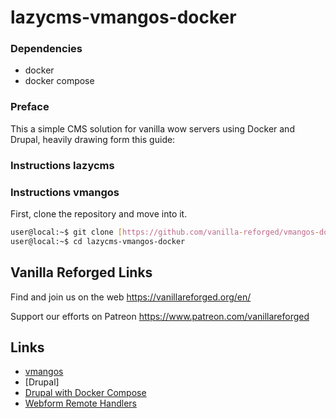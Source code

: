 # lazycms-vmangos-docker

### Dependencies

+ docker
+ docker compose

### Preface

This a simple CMS solution for vanilla wow servers using Docker and Drupal, heavily drawing form this guide:

### Instructions lazycms

### Instructions vmangos

First, clone the repository and move into it.

```sh
user@local:~$ git clone [https://github.com/vanilla-reforged/vmangos-docker](https://github.com/vanilla-reforged/lazycms-vmangos-docker/)
user@local:~$ cd lazycms-vmangos-docker
```

## Vanilla Reforged Links

Find and join us on the web https://vanillareforged.org/en/

Support our efforts on Patreon https://www.patreon.com/vanillareforged

## Links

- [vmangos](https://github.com/vmangos/core)
- [Drupal]
- [Drupal with Docker Compose](https://www.digitalocean.com/community/tutorials/how-to-install-drupal-with-docker-compose)
- [Webform Remote Handlers](https://www.drupal.org/project/webform_remote_handlers)
